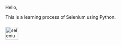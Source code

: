 Hello,

This is a learning process of Selenium using Python.

###

<div align="left">

  <img src="https://cdn.simpleicons.org/selenium/43B02A" height="40" alt="selenium logo"  />
</div>

###
